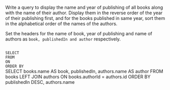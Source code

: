 Write a query to display the name and year of publishing of all books along with the name of their author. Display them in the reverse order of the year of their publishing first, and for the books published in same year, sort them in the alphabetical order of the names of the authors.

Set the headers for the name of book, year of publishing and name of authors as `book, publishedIn and author` respectively.




<codeblock language="sql" dbName="students2-v3.db" type="exercise" testMode="fixedInput">
<code>
SELECT 
FROM
ON
ORDER BY
</code>

<solution>
SELECT   books.name AS book,
         publishedIn,
         authors.name AS author
FROM     books LEFT JOIN authors
ON       books.authorId = authors.id
ORDER BY publishedIn DESC, authors.name
</solution>
</codeblock>